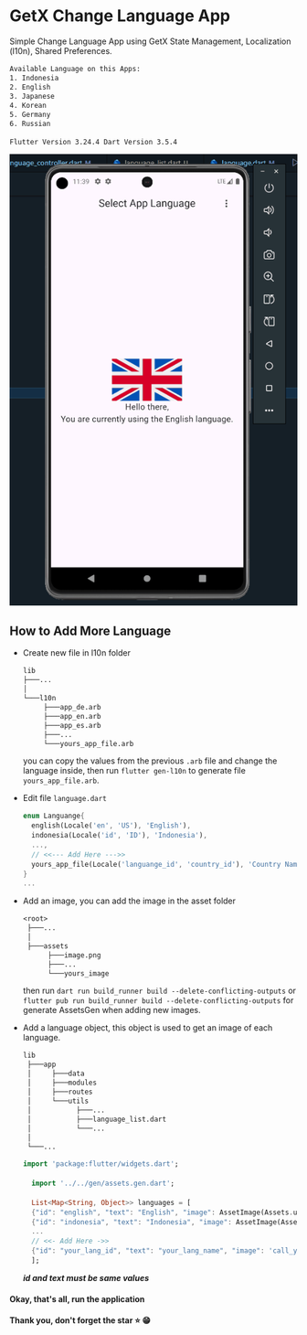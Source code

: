 # GetX Change Language App

Simple Change Language App using GetX State Management, Localization (l10n), Shared Preferences.


```
Available Language on this Apps: 
1. Indonesia
2. English
3. Japanese
4. Korean
5. Germany
6. Russian

Flutter Version 3.24.4 Dart Version 3.5.4
```

![](https://github.com/Hendri-M/gifs-only/blob/main/language.gif)


## How to Add More Language
* Create new file in l10n folder
   ```
   lib
   ├───...
   │
   └───l10n
        ├───app_de.arb
        ├───app_en.arb
        ├───app_es.arb
        ├───...
        └───yours_app_file.arb

   ```
  you can copy the values from the previous ```.arb``` file and change the language inside, then run ```flutter gen-l10n``` to generate file ```yours_app_file.arb```.
* Edit file ```language.dart```
  ```dart
  enum Languange{
    english(Locale('en', 'US'), 'English'),
    indonesia(Locale('id', 'ID'), 'Indonesia'),
    ...,
    // <<--- Add Here --->>
    yours_app_file(Locale('languange_id', 'country_id'), 'Country Name')
  }
  ...
  ```
* Add an image, you can add the image in the asset folder
  ```
  <root>
   ├───...
   │
   ├───assets
        ├───image.png
        ├───...
        └───yours_image
  ```
  then run ```dart run build_runner build --delete-conflicting-outputs``` or ```flutter pub run build_runner build --delete-conflicting-outputs``` for generate AssetsGen when adding new images.
* Add a language object, this object is used to get an image of each language.
  ```
  lib
   ├───app
   │     ├───data
   │     ├───modules
   │     ├───routes
   │     └───utils
   │           ├───...
   │           ├───language_list.dart
   │           └───...
   │
   └───...
  ```
  
  ```dart
  import 'package:flutter/widgets.dart';

    import '../../gen/assets.gen.dart';

    List<Map<String, Object>> languages = [
    {"id": "english", "text": "English", "image": AssetImage(Assets.unitedKingdom.path)},
    {"id": "indonesia", "text": "Indonesia", "image": AssetImage(Assets.indonesia.path)},
    ...
    // <<- Add Here ->>
    {"id": "your_lang_id", "text": "your_lang_name", "image": 'call_your_AssetImage_path'},
    ];

  ```
  ***id and text must be same values***


#### Okay, that's all, run the application

#### Thank you, don't forget the star :star:	 :grin:	
